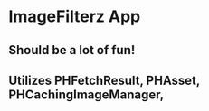 # ImageFilterz App

## Should be a lot of fun!

## Utilizes PHFetchResult, PHAsset, PHCachingImageManager, 